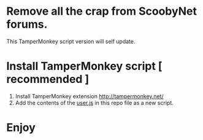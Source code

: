 # Remove all the crap from ScoobyNet forums.

This TamperMonkey script version will self update. 

# Install TamperMonkey script [ recommended ]

1. Install TamperMonkey extension http://tampermonkey.net/
2. Add the contents of the [user.js](https://github.com/Pross/scoobynet-chrome-extension/blob/master/user.js) in this repo file as a new script.

# Enjoy
